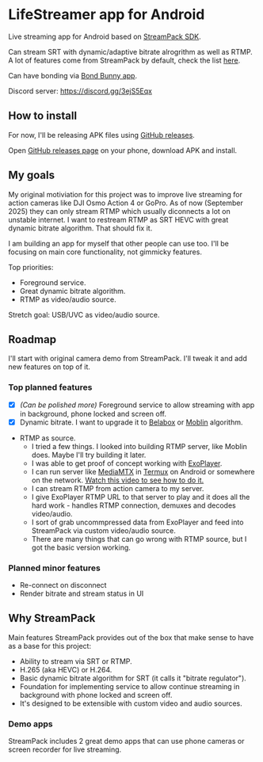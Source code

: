 # LifeStreamer app for Android

Live streaming app for Android based on [StreamPack SDK](https://github.com/ThibaultBee/StreamPack).

Can stream SRT with dynamic/adaptive bitrate alrogrithm as well as RTMP. A lot of features come from StreamPack by default, check the list [here](https://github.com/ThibaultBee/StreamPack?tab=readme-ov-file#features).

Can have bonding via [Bond Bunny app](https://github.com/dimadesu/bond-bunny).

Discord server: https://discord.gg/3ejS5Eqx

## How to install

For now, I'll be releasing APK files using [GitHub releases](https://github.com/dimadesu/LifeStreamer/releases).

Open [GitHub releases page](https://github.com/dimadesu/LifeStreamer/releases) on your phone, download APK and install.

## My goals

My original motiviation for this project was to improve live streaming for action cameras like DJI Osmo Action 4 or GoPro.
As of now (September 2025) they can only stream RTMP which usually diconnects a lot on unstable internet.
I want to restream RTMP as SRT HEVC with great dynamic bitrate algorithm. That should fix it.

I am building an app for myself that other people can use too. I'll be focusing on main core functionality, not gimmicky features.

Top priorities:
- Foreground service.
- Great dynamic bitrate algorithm.
- RTMP as video/audio source.

Stretch goal: USB/UVC as video/audio source.

## Roadmap

I'll start with original camera demo from StreamPack. I'll tweak it and add new features on top of it.

### Top planned features

- [x] _(Can be polished more)_ Foreground service to allow streaming with app in background, phone locked and screen off.
- [x] Dynamic bitrate. I want to upgrade it to [Belabox](https://github.com/BELABOX/belacoder) or [Moblin](https://github.com/eerimoq/moblin) algorithm.
- RTMP as source.
  - I tried a few things. I looked into building RTMP server, like Moblin does. Maybe I'll try building it later.
  - I was able to get proof of concept working with [ExoPlayer](https://github.com/androidx/media).
  - I can run server like [MediaMTX](https://github.com/bluenviron/mediamtx) in [Termux](https://termux.dev/en/) on Android or somewhere on the network. [Watch this video to see how to do it.](https://youtu.be/5H0AZca3nk4?si=yaAxqQ5-FW5GnKpq&t=310)
  - I can stream RTMP from action camera to my server.
  - I give ExoPlayer RTMP URL to that server to play and it does all the hard work - handles RTMP connection, demuxes and decodes video/audio.
  - I sort of grab uncommpressed data from ExoPlayer and feed into StreamPack via custom video/audio source.
  - There are many things that can go wrong with RTMP source, but I got the basic version working.

### Planned minor features
- Re-connect on disconnect
- Render bitrate and stream status in UI

## Why StreamPack

Main features StreamPack provides out of the box that make sense to have as a base for this project:

- Ability to stream via SRT or RTMP.
- H.265 (aka HEVC) or H.264.
- Basic dynamic bitrate algorithm for SRT (it calls it "bitrate regulator").
- Foundation for implementing service to allow continue streaming in background with phone locked and screen off.
- It's designed to be extensible with custom video and audio sources.

### Demo apps

StreamPack includes 2 great demo apps that can use phone cameras or screen recorder for live streaming.
